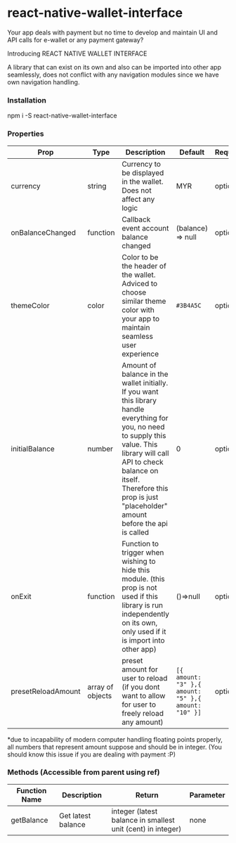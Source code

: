 # react-native-wallet-interface

Your app deals with payment but no time to develop and maintain UI and API calls for e-wallet or any payment gateway?

Introducing REACT NATIVE WALLET INTERFACE

A library that can exist on its own and also can be imported into other app seamlessly, does not conflict with any navigation modules since we have own navigation handling.


### Installation
npm i -S react-native-wallet-interface


### Properties
|Prop|Type|Description|Default|Required|
|----|----|-----------|-------|--------|
|currency|string|Currency to be displayed in the wallet. Does not affect any logic|MYR|optional|
|onBalanceChanged|function|Callback event account balance changed|(balance) => null|optional|
|themeColor|color|Color to be the header of the wallet. Adviced to choose similar theme color with your app to maintain seamless user experience|```#3B4A5C```|optional|
|initialBalance|number|Amount of balance in the wallet initially. If you want this library handle everything for you, no need to supply this value. This library will call API to check balance on itself. Therefore this prop is just "placeholder" amount before the api is called|0|optional||
|onExit|function|Function to trigger when wishing to hide this module. (this prop is not used if this library is run independently on its own, only used if it is import into other app)|()=>null|optional|
|presetReloadAmount|array of objects|preset amount for user to reload (if you dont want to allow for user to freely reload any amount)|```[{ amount: "3" },{ amount: "5" },{ amount: "10" }]```|optional|


*due to incapability of modern computer handling floating points properly, all numbers that represent amount suppose and should be in integer. (You should know this issue if you are dealing with payment :P)



### Methods (Accessible from parent using ref)
|Function Name|Description|Return|Parameter|
|-------------|-----------|------|---------|
|getBalance|Get latest balance|integer (latest balance in smallest unit (cent) in integer)|none|

